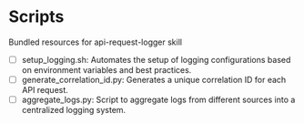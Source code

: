 # Scripts

Bundled resources for api-request-logger skill

- [ ] setup_logging.sh: Automates the setup of logging configurations based on environment variables and best practices.
- [ ] generate_correlation_id.py: Generates a unique correlation ID for each API request.
- [ ] aggregate_logs.py: Script to aggregate logs from different sources into a centralized logging system.
